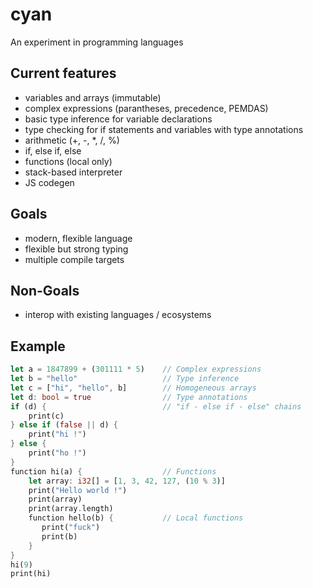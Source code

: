 # cyan
An experiment in programming languages

## Current features

* variables and arrays (immutable)
* complex expressions (parantheses, precedence, PEMDAS)
* basic type inference for variable declarations
* type checking for if statements and variables with type annotations
* arithmetic (+, -, \*, /, %)
* if, else if, else
* functions (local only)
* stack-based interpreter
* JS codegen

## Goals

* modern, flexible language
* flexible but strong typing
* multiple compile targets

## Non-Goals

* interop with existing languages / ecosystems

## Example

```rust
let a = 1847899 + (301111 * 5)    // Complex expressions
let b = "hello"                   // Type inference
let c = ["hi", "hello", b]        // Homogeneous arrays
let d: bool = true                // Type annotations
if (d) {                          // "if - else if - else" chains
    print(c)
} else if (false || d) {
    print("hi !")
} else {
    print("ho !")
}
function hi(a) {                  // Functions
    let array: i32[] = [1, 3, 42, 127, (10 % 3)]
    print("Hello world !")
    print(array)
    print(array.length)
    function hello(b) {           // Local functions
       print("fuck")
       print(b)
    }
}
hi(9)
print(hi)
```
